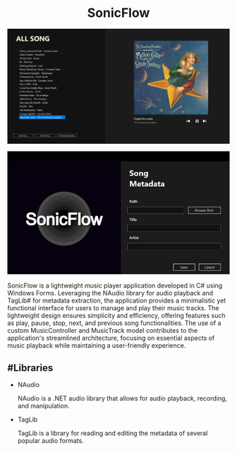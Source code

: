 <div align="center">
  <h1>SonicFlow</h1>
  <p><img src="UI1.png" /></p>
  <p><img src="UI2.png"/></p>
</div>
<p>
SonicFlow is a lightweight music player application developed in C# using Windows Forms. Leveraging the NAudio library for audio playback and TagLib# for metadata extraction, the application provides a minimalistic yet functional interface for users to manage and play their music tracks. The lightweight design ensures simplicity and efficiency, offering features such as play, pause, stop, next, and previous song functionalities. The use of a custom MusicController and MusicTrack model contributes to the application's streamlined architecture, focusing on essential aspects of music playback while maintaining a user-friendly experience.</p>

<div>
  <h2>#Libraries</h2>
  <ul>
    <li>NAudio<p>NAudio is a .NET audio library that allows for audio playback, recording, and manipulation.</p></li>
    <li>TagLib<p>TagLib is a library for reading and editing the metadata of several popular audio formats.</p></li>
  </ul>
</div>
